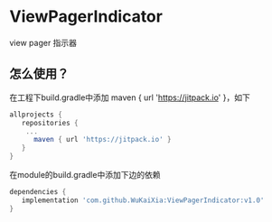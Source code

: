 # ViewPagerIndicator
view pager 指示器
## 怎么使用？

在工程下build.gradle中添加 maven { url 'https://jitpack.io' }，如下
```groovy
allprojects {
   repositories {
	...
      maven { url 'https://jitpack.io' }
   }
}
```

在module的build.gradle中添加下边的依赖 
```groovy
dependencies {
   implementation 'com.github.WuKaiXia:ViewPagerIndicator:v1.0'
}
```
